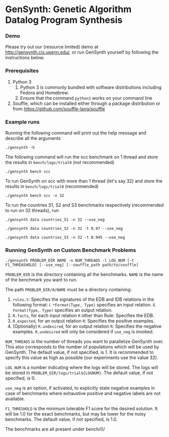# GenSynth: Genetic Algorithm Datalog Program Synthesis

### Demo

Please try out our (resource limited) demo at http://gensynth.cis.upenn.edu/, or run GenSynth yourself by following the instructions below.

### Prerequisites

1. Python 3
   1. Python 3 is commonly bundled with software distributions including Fedora and Homebrew.
   2. Ensure that the command `python3` works on your command line
2. Souffle, which can be installed either through a package distribution or from https://github.com/souffle-lang/souffle

### Example runs

Running the following command will print out the help message and describe all the arguments
```
./gensynth -h
```

The following command will run the scc benchmark on 1 thread and store the results in `bench/logs/trial0` (not recommended)
```
./gensynth bench scc
```

To run GenSynth on scc with more than 1 thread (let's say 32) and store the results in `bench/logs/trial0` (recommended)
```
./gensynth bench scc -n 32
```

To run the countries S1, S2 and S3 benchmarks respectively (recommended to run on 32 threads), run
```
./gensynth data countries_S1 -n 32 --use_neg
```
```
./gensynth data countries_S2 -n 32 -t 0.97 --use_neg
```
```
./gensynth data countries_S3 -n 32 -t 0.945 --use_neg
```

### Running GenSynth on Custom Benchmark Problems

```
./gensynth PROBLEM_DIR NAME -n NUM_THREADS -l LOG_NUM [-t F1_THREASHOLD] [--use_neg] [--souffle_path path/to/souffle]
```

`PROBLEM_DIR` is the directory containing all the benchmarks.
`NAME` is the name of the benchmark you want to run.

The path `PROBLEM_DIR/0/NAME` must be a directory containing:
1. `rules.t`: Specifies the signatures of the EDB and IDB relations in the following format:
    i. `*Format(Type, Type)` specifies an input relation.
    ii. `Format(Type, Type)` specifies an output relation.
2. `R.facts`, for each input relation `R` other than Rule: Specifies the EDB.
3. `R.expected`, for an output relation `R`: Specifies the positive examples.
4. (Optionally) `R.undesired`, for an output relation `R`: Specifies the negative examples. `R.undesired` will only be considered if `use_neg` is invoked.

`NUM_THREADS` is the number of threads you want to parallelize GenSynth over. This also corresponds to the number of populations which will be used by GenSynth. The default value, if not specified, is 1. It is recommended to specify this value as high as possible (our experiments use the value 32).

`LOG_NUM` is a number indicating where the logs will be stored. The logs will be stored in `PROBLEM_DIR/logs/trial${LOGNUM}`. The default value, if not specified, is 0.

`use_neg` is an option, if activated, to explicitly state negative examples in case of benchmarks where exhaustive
positive and negative labels are not available.

`F1_THRESHOLD` is the minimum tolerable F1 score for the desired solution. It will be 1.0 for the exact benchmarks, but may be lower for the noisy benchmarks. The default value, if not specified, is 1.0.

The benchmarks are all present under bench/0/
